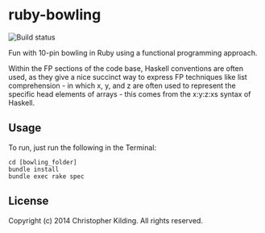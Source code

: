# ruby-bowling

![Build status](https://travis-ci.org/themasterchef/ruby-bowling.svg?branch=master)

Fun with 10-pin bowling in Ruby using a functional programming approach.

Within the FP sections of the code base, Haskell conventions are often used, as they
give a nice succinct way to express FP techniques like list comprehension - in which
x, y, and z are often used to represent the specific head elements of arrays - this comes
from the x:y:z:xs syntax of Haskell.

## Usage

To run, just run the following in the Terminal:

    cd [bowling_folder]
    bundle install
    bundle exec rake spec

## License

Copyright (c) 2014 Christopher Kilding. All rights reserved.